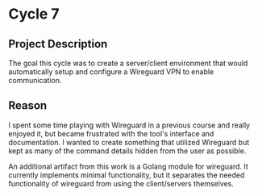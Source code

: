 # Cycle 7
## Project Description
The goal this cycle was to create a server/client environment that would automatically setup and configure a Wireguard VPN to enable communication.

## Reason
I spent some time playing with Wireguard in a previous course and really enjoyed it, but became frustrated with the tool's interface and documentation. I wanted to create something that utilized Wireguard but kept as many of the command details hidden from the user as possible. 

An additional artifact from this work is a Golang module for wireguard. It currently implements minimal functionality, but it separates the needed functionality of wireguard from using the client/servers themselves.
